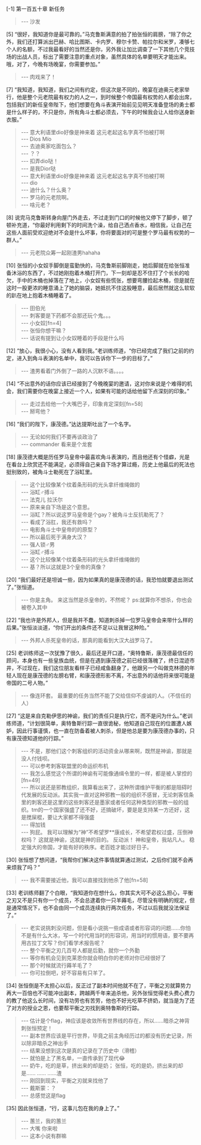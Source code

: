 
[-1] 第一百五十章 新任务
>--- 沙发<br>

[5] “很好，我知道你是最可靠的。”马克鲁斯满意的拍了拍张恒的肩膀，“除了你之外，我们还打算派出巴赫、哈比图斯、卡内罗、穆尔卡赞、帕拉尔和米罗，凑够七个人的名额，不过我最看好的当然还是你，另外我让加比调查了一下其他几个竞技场的出战人员，标出了需要注意的重点对象，虽然具体的名单要明天才能出来。哦，对了，今晚有场晚宴，你需要参加。”
>--- 肉戏来了！<br>

[7] “我知道，我知道，我们之间有约定，但这次是不同的，晚宴在迪奥元老家举行，他是整个元老院最有权力的人之一，到时候整个帝国最有权势的人都会出席，包括我们的新任皇帝陛下，他们想要在角斗表演开始前见见明天准备登场的勇士都是什么样子的，不只是你，所有角斗士都必须去，下午的时候我会让人给你送身新衣服。”
>--- 意大利语里dio好像是神来着
这元老起这名字真不怕被打啊<br>
>--- Dios Mío<br>
>--- 去迪奥家吃面包么？<br>
>--- ？？<br>
>--- 扣弄dio哒！<br>
>--- 是我Dior哒<br>
>--- 意大利语里dio好像是神来着
这元老起这名字真不怕被打啊<br>
>--- dio<br>
>--- 迪什么？什么奥？<br>
>--- 罗马的元老院啊。<br>
>--- 啥元老？<br>

[8] 说完马克鲁斯转身向屋门外走去，不过走到门口的时候他又停下了脚步，顿了顿补充道，“你最好利用剩下的时间洗个澡，给自己洒点香水，相信我，让自己在这些人面前受欢迎绝对不会是什么坏事，你将要面对的可是整个罗马最有权势的一群人。”
>--- 元老院众筹一起刚渣男hahaha<br>

[10] 张恒的小女奴手脚倒是蛮勤快的，马克鲁斯前脚刚走，她后脚就在给张恒准备沐浴的东西了，不过她刚抱着木桶打开门，下一刻却是忍不住打了个长长的哈欠，手中的木桶也掉落在了地上，小女奴有些慌张，想要弯腰捡起木桶，但是就在这时一股更浓的睡意涌上了她的脑袋，她抵抗不住这股睡意，最后居然就这么软软的趴在地上抱着木桶睡着了。
>--- 田伯光<br>
>--- 刺客要是下药都不会那还玩个鬼。。。<br>
>--- 小女奴[fn=4]<br>
>--- 张恒你想干嘛？<br>
>--- 话说有提到让小女奴睡着的手段是什么吗<br>

[12] “放心，我很小心，没有人看到我。”老训练师道，“你已经完成了我们之前的约定，进入到角斗表演的名单中，我可以告诉你下一步的目标了。”
>--- 渣男看着门外倒了一路的人沉默不语。。。。<br>

[14] “不出意外的话你应该已经接到了今晚晚宴的邀请，这对你来说是个难得的机会，我们需要你在晚宴上接近一个人，如果有可能的话给他留下点深刻的印象。”
>--- 走过去给他一个大嘴巴子，印象肯定深刻[fn=58]<br>
>--- 掰弯他？<br>

[16] “我们的陛下，康茂德。”达达提斯吐出了一个名字。
>--- 无论如何我们不要再谈政治了<br>
>--- commander  看来是个龙套<br>

[18] 康茂德大概是历任罗马皇帝中最喜欢角斗表演的，而且他还有个怪癖，光是在看台上欣赏还不能满足，必须得自己亲自下场才算过瘾，历史上他最后的死法也挺别致的，被角斗士勒死在了浴缸里。
>--- 这个比较像某个纹着条形码的光头拿纤维绳做的<br>
>--- 浴缸♂搏斗<br>
>--- 法克儿 拉沃尔<br>
>--- 原来亲自下场是这个意思。<br>
>--- 浴缸？所以说这罗马皇帝是个gay？被角斗士反抗勒死了？<br>
>--- 看成了浴肛，我还有救吗？<br>
>--- 电影角斗士中皇帝的的原型？<br>
>--- 所以最后死于满身大汉？<br>
>--- 强人锁♂男<br>
>--- 浴缸♂搏斗<br>
>--- 这个比较像某个纹着条形码的光头拿纤维绳做的<br>
>--- 基？所以这就是3个皇帝的真像？<br>

[20] “我们最好还是坦诚一些，因为如果真的是康茂德的话，我恐怕就要退出测试了。”张恒道。
>--- 你是主角。
来这当然是杀皇帝的，不然呢？
ps:就算你不想杀，你也会被卷入其中<br>

[22] “我也许是外邦人，但是我并不蠢，知道刺杀掉一位罗马皇帝会来带什么样的后果。”张恒淡淡道，“你们开出的条件还不足以让我冒这种险。”
>--- 外邦人杀死皇帝的话，那真的能看到大汉大战罗马了。<br>

[25] 老训练师这一次犹豫了很久，最后还是开口道，“奥特鲁斯，康茂德最信任的顾问，本身也有一些皇族血统，但是在遇到康茂德之前已经很落魄了，终日混迹市井，不过现在，我们这位朋友看样子已经咸鱼翻身了，他跟另一个叫做克林德的年轻人现在是康茂德的左膀右臂，和康茂德形影不离，不出意外的话他将来很可能是帝国的二号人物。”
>--- 像连环套。
最重要的任务当然不能了交给信仰不虔诚的人。（不信任的人）<br>

[27] “这是来自克勒伊思的神谕，我们的责任只是执行它，而不是问为什么。”老训练师道，“计划很简单，奥特鲁斯行踪一直很诡秘，他知道自己现在的位置遭人嫉妒，因此行事谨慎，也一直在防备着被人刺杀，但是他总是要为康茂德办事的，只有康茂德知道他的行踪。”
>--- 不是，那他们这个刺客组织的活动资金从哪来啊，既然是神谕，那就是没人付钱呗。<br>
>--- 可以参考刺客联盟里的命运织布机<br>
>--- 我怎么感觉这个所谓的神谕有可能像通缉令里的一样，都是被人掌控的[fn=49]<br>
>--- 所以说还是邪教组织，我算看出来了，这种所谓维护平衡的都是阻碍时代发展的反动派。其实我一直对这种邪教一般的组织不感冒，无论刺客信条里的刺客还是这里的这些刺客还是墨家或者任何这种类型的邪教一般的组织。tm的一个国家强盛了还不好，还搞破坏，要是是支持某一方还好，这是搅屎棍，要让大家都不得强盛<br>
>--- 得加钱<br>
>--- 狗屁。
我可以理解为“神”不希望罗**康成长，不希望君权过盛，压倒神权吗？
这就是神谕，这就是神的目的。
反动派！
神和皇帝，我站凡人。
稳定强大的帝国，才能有好的秩序。老百姓才能过好日子。<br>

[30] 张恒想了想问道，“我帮你们解决这件事情就算通过测试，之后你们就不会再来烦我了吗？”
>--- 我不需要接近他，我可以直接找到他杀了他[fn=58]<br>

[33] 老训练师翻了个白眼，“我知道你在想什么，你其实大可不必这么担心，平衡之刃又不是只有你一个成员，不会总逮着你一只羊薅毛，尽管没有明确的规定，但是通常情况下，也不会由同一个成员连续执行两次任务，不过以后我就没法保证了。”
>--- 老实说挑刺没问题，但是看小说挑一些成语或者形容词的问题……你怕不是有什么大冰，写一个时代用当时的形容词，用当时的惯用语，要不要再用古拉丁文写？你们看学术报告呢？<br>
>--- 整个平衡之刃几百号人都是后勤，就你一个外勤<br>
>--- 等你有机会见到克莱恩你就会明白你的老师对你已经很好了<br>
>--- 那个时候就流行薅羊毛了？<br>
>--- 你可拉倒吧，好不容易有只羊了。<br>

[34] 张恒倒是不太担心以后，反正过了副本时间他就不在了，平衡之刃就算势力再大一百倍也不可能冲出副本，跨越两千年来追杀他，另外张恒觉得老头费心费力的教了他这么长时间，没有功劳也有苦劳，他也不好光吃草不挤奶，就当是为了还了对方的授业之恩，也要帮平衡之刃找到奥特鲁斯的行踪。
>--- 估计是个flag，神应该是收敛所有世界线的存在，所以……暗杀之神背刺张恒预定！<br>
>--- 副本世界应该是平行世界，毕竟之前主角经历过的都没有历史记录，所以除非暗杀之神出手<br>
>--- 结果没想到这次是真的记录在了历史中（滑稽）<br>
>--- 就怕是上了黑名单，一直传承到了现代😂<br>
>--- 奶牛，吃的是草，挤出来的却是奶；
张恒，吃的是奶，挤出来的却是……
……
……渣<br>
>--- 刚回到现实，平衡之刃就来找他了<br>
>--- 戴斯蒙：？<br>
>--- 总感觉这是flag<br>

[35] 因此张恒道，“行，这事儿包在我的身上了。”
>--- 蕙兰，我的蕙兰<br>
>--- 大嘴 你来啦<br>
>--- 这本小说有群嘛<br>
